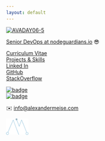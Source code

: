 ```yaml
---
layout: default
---
```


<a data-flickr-embed="true" data-context="true" href="https://www.flickr.com/photos/avalancheavax/52046432230/" title="AVADAY06-5"><img src="https://live.staticflickr.com/65535/52046432230_082535ca66_b.jpg" alt="AVADAY06-5">

Senior DevOps at [nodeguardians.io](https://nodeguardians.io) 😎

[Curriculum Vitae](https://alexmeise.github.io/cv)  
[Projects & Skills](http://alexmeise.github.io/projects)  
[Linked In](https://www.linkedin.com/in/alexander-meise-7574a153/)  
[GitHub](https://github.com/alexmeise)   
[StackOverflow](https://stackoverflow.com/users/1869399/alexander-meise)  

 
<div align="left">
    <a href="https://michaelcurrin.github.io/unicron/">
        <img src="https://images.credly.com/size/100x100/images/0e284c3f-5164-4b21-8660-0d84737941bc/image.png" alt="badge"/>
        <br>
        <img src="https://images.credly.com/size/100x100/images/8b8ed108-e77d-4396-ac59-2504583b9d54/cka_from_cncfsite__281_29.png" alt="badge"/>
    </a>
</div>
  
  
✉️ info@alexandermeise.com 

<img src="amlogo.png" alt="drawing" width="12%"/>
